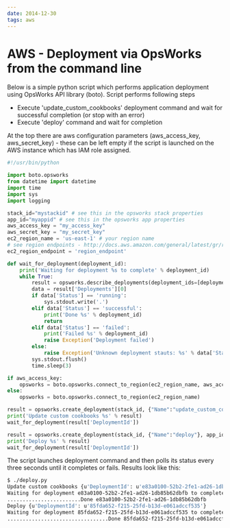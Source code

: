 ```yaml
---
date: 2014-12-30
tags: aws
---
```

AWS - Deployment via OpsWorks from the command line
=======================================

Below is a simple python script which performs application deployment using OpsWorks API library (boto).
Script performs following steps
- Execute 'update_custom_cookbooks' deployment command and wait for successful completion (or stop with an error)
- Execute 'deploy' command and wait for completion

<!-- more -->
At the top there are aws configuration parameters (aws_access_key, aws_secret_key) - these can be left empty if the script is launched on the AWS instance which has IAM role assigned.

```python
#!/usr/bin/python

import boto.opsworks
from datetime import datetime
import time
import sys
import logging

stack_id="mystackid" # see this in the opsworks stack properties
app_id="myappid" # see this in the opsworks app properties
aws_access_key = "my_access_key"
aws_secret_key = "my_secret_key"
ec2_region_name = 'us-east-1' # your region name
# see region endpoints - http://docs.aws.amazon.com/general/latest/gr/rande.html
ec2_region_endpoint = 'region_endpoint'

def wait_for_deployment(deployment_id):
    print('Waiting for deployment %s to complete' % deployment_id)
    while True:
        result = opsworks.describe_deployments(deployment_ids=[deployment_id])
        data = result['Deployments'][0]
        if data['Status'] == 'running':
            sys.stdout.write('.')
        elif data['Status'] == 'successful':
            print('Done %s' % deployment_id)
            return
        elif data['Status'] == 'failed':
            print('Failed %s' % deployment_id)
            raise Exception('Deployment failed')
        else:
            raise Exception('Unknown deployment stauts: %s' % data['Status'])
        sys.stdout.flush()
        time.sleep(3)

if aws_access_key:
    opsworks = boto.opsworks.connect_to_region(ec2_region_name, aws_access_key_id=aws_access_key, aws_secret_access_key=aws_secret_key)
else:
    opsworks = boto.opsworks.connect_to_region(ec2_region_name)

result = opsworks.create_deployment(stack_id, {"Name":"update_custom_cookbooks"}, app_id)
print('Update custom cookbooks %s' % result)
wait_for_deployment(result['DeploymentId'])

result = opsworks.create_deployment(stack_id, {"Name":"deploy"}, app_id)
print('Deploy %s' % result)
wait_for_deployment(result['DeploymentId'])

```

The script launches deployment command and then polls its status every three seconds until it completes or fails.
Results look like this:

```bash
$ ./deploy.py
Update custom cookbooks {u'DeploymentId': u'e83a0100-52b2-2fe1-ad26-1db85b62dbfb'}
Waiting for deployment e83a0100-52b2-2fe1-ad26-1db85b62dbfb to complete
........................Done e83a0100-52b2-2fe1-ad26-1db85b62dbfb
Deploy {u'DeploymentId': u'85fda652-f215-25fd-b13d-e061adccf535'}
Waiting for deployment 85fda652-f215-25fd-b13d-e061adccf535 to complete
.................................Done 85fda652-f215-25fd-b13d-e061adccf535
```
